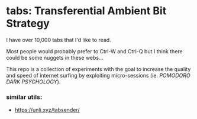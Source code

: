 # tabs: Transferential Ambient Bit Strategy

I have over 10,000 tabs that I'd like to read.

Most people would probably prefer to Ctrl-W and Ctrl-Q but I think there could be some nuggets in these webs...

This repo is a collection of experiments with the goal to increase the quality and speed of internet surfing by exploiting micro-sessions (ie. _POMODORO DARK PSYCHOLOGY_).

### similar utils:

- https://unli.xyz/tabsender/
